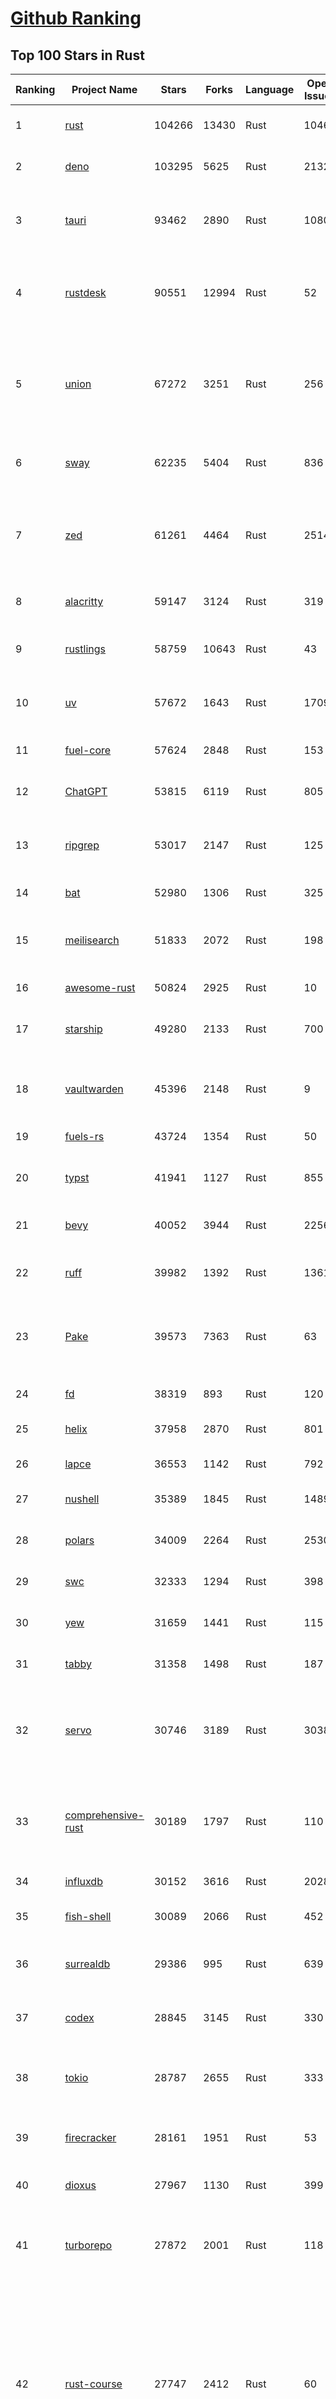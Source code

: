 [Github Ranking](../README.md)
==========

## Top 100 Stars in Rust

| Ranking | Project Name | Stars | Forks | Language | Open Issues | Description | Last Commit |
| ------- | ------------ | ----- | ----- | -------- | ----------- | ----------- | ----------- |
| 1 | [rust](https://github.com/rust-lang/rust) | 104266 | 13430 | Rust | 10460 | Empowering everyone to build reliable and efficient software. | 2025-06-13T03:21:35Z |
| 2 | [deno](https://github.com/denoland/deno) | 103295 | 5625 | Rust | 2132 | A modern runtime for JavaScript and TypeScript. | 2025-06-13T03:21:39Z |
| 3 | [tauri](https://github.com/tauri-apps/tauri) | 93462 | 2890 | Rust | 1080 | Build smaller, faster, and more secure desktop and mobile applications with a web frontend. | 2025-06-11T13:37:00Z |
| 4 | [rustdesk](https://github.com/rustdesk/rustdesk) | 90551 | 12994 | Rust | 52 | An open-source remote desktop application designed for self-hosting, as an alternative to TeamViewer. | 2025-06-12T16:43:00Z |
| 5 | [union](https://github.com/unionlabs/union) | 67272 | 3251 | Rust | 256 | The trust-minimized, zero-knowledge bridging protocol, designed for censorship resistance, extremely high security, and usage in decentralized finance. | 2025-06-13T02:05:21Z |
| 6 | [sway](https://github.com/FuelLabs/sway) | 62235 | 5404 | Rust | 836 | 🌴 Empowering everyone to build reliable and efficient smart contracts. | 2025-06-13T01:12:17Z |
| 7 | [zed](https://github.com/zed-industries/zed) | 61261 | 4464 | Rust | 2514 | Code at the speed of thought – Zed is a high-performance, multiplayer code editor from the creators of Atom and Tree-sitter. | 2025-06-13T03:58:42Z |
| 8 | [alacritty](https://github.com/alacritty/alacritty) | 59147 | 3124 | Rust | 319 | A cross-platform, OpenGL terminal emulator. | 2025-05-31T01:29:24Z |
| 9 | [rustlings](https://github.com/rust-lang/rustlings) | 58759 | 10643 | Rust | 43 | :crab: Small exercises to get you used to reading and writing Rust code! | 2025-06-03T08:32:01Z |
| 10 | [uv](https://github.com/astral-sh/uv) | 57672 | 1643 | Rust | 1709 | An extremely fast Python package and project manager, written in Rust. | 2025-06-12T23:02:49Z |
| 11 | [fuel-core](https://github.com/FuelLabs/fuel-core) | 57624 | 2848 | Rust | 153 | Rust full node implementation of the Fuel v2 protocol. | 2025-06-12T21:50:58Z |
| 12 | [ChatGPT](https://github.com/lencx/ChatGPT) | 53815 | 6119 | Rust | 805 | 🔮 ChatGPT Desktop Application (Mac, Windows and Linux) | 2024-08-29T17:58:11Z |
| 13 | [ripgrep](https://github.com/BurntSushi/ripgrep) | 53017 | 2147 | Rust | 125 | ripgrep recursively searches directories for a regex pattern while respecting your gitignore | 2025-05-30T12:30:52Z |
| 14 | [bat](https://github.com/sharkdp/bat) | 52980 | 1306 | Rust | 325 | A cat(1) clone with wings. | 2025-06-02T16:50:38Z |
| 15 | [meilisearch](https://github.com/meilisearch/meilisearch) | 51833 | 2072 | Rust | 198 | A lightning-fast search engine API bringing AI-powered hybrid search to your sites and applications. | 2025-06-12T19:09:18Z |
| 16 | [awesome-rust](https://github.com/rust-unofficial/awesome-rust) | 50824 | 2925 | Rust | 10 | A curated list of Rust code and resources. | 2025-06-11T13:43:00Z |
| 17 | [starship](https://github.com/starship/starship) | 49280 | 2133 | Rust | 700 | ☄🌌️  The minimal, blazing-fast, and infinitely customizable prompt for any shell! | 2025-06-12T22:42:27Z |
| 18 | [vaultwarden](https://github.com/dani-garcia/vaultwarden) | 45396 | 2148 | Rust | 9 | Unofficial Bitwarden compatible server written in Rust, formerly known as bitwarden_rs | 2025-06-02T19:47:12Z |
| 19 | [fuels-rs](https://github.com/FuelLabs/fuels-rs) | 43724 | 1354 | Rust | 50 | Fuel Network Rust SDK | 2025-06-12T10:36:14Z |
| 20 | [typst](https://github.com/typst/typst) | 41941 | 1127 | Rust | 855 | A new markup-based typesetting system that is powerful and easy to learn. | 2025-06-12T14:18:58Z |
| 21 | [bevy](https://github.com/bevyengine/bevy) | 40052 | 3944 | Rust | 2256 | A refreshingly simple data-driven game engine built in Rust | 2025-06-13T03:49:10Z |
| 22 | [ruff](https://github.com/astral-sh/ruff) | 39982 | 1392 | Rust | 1361 | An extremely fast Python linter and code formatter, written in Rust. | 2025-06-12T20:23:40Z |
| 23 | [Pake](https://github.com/tw93/Pake) | 39573 | 7363 | Rust | 63 | 🤱🏻 Turn any webpage into a desktop app with Rust.  🤱🏻 利用 Rust 轻松构建轻量级多端桌面应用 | 2025-03-25T12:35:16Z |
| 24 | [fd](https://github.com/sharkdp/fd) | 38319 | 893 | Rust | 120 | A simple, fast and user-friendly alternative to 'find' | 2025-06-08T21:08:34Z |
| 25 | [helix](https://github.com/helix-editor/helix) | 37958 | 2870 | Rust | 801 | A post-modern modal text editor. | 2025-06-12T14:28:09Z |
| 26 | [lapce](https://github.com/lapce/lapce) | 36553 | 1142 | Rust | 792 | Lightning-fast and Powerful Code Editor written in Rust | 2025-06-13T00:48:11Z |
| 27 | [nushell](https://github.com/nushell/nushell) | 35389 | 1845 | Rust | 1489 | A new type of shell | 2025-06-12T23:26:48Z |
| 28 | [polars](https://github.com/pola-rs/polars) | 34009 | 2264 | Rust | 2530 | Dataframes powered by a multithreaded, vectorized query engine, written in Rust | 2025-06-12T13:30:31Z |
| 29 | [swc](https://github.com/swc-project/swc) | 32333 | 1294 | Rust | 398 | Rust-based platform for the Web | 2025-06-12T22:21:11Z |
| 30 | [yew](https://github.com/yewstack/yew) | 31659 | 1441 | Rust | 115 | Rust / Wasm framework for creating reliable and efficient web applications | 2025-06-01T03:26:00Z |
| 31 | [tabby](https://github.com/TabbyML/tabby) | 31358 | 1498 | Rust | 187 | Self-hosted AI coding assistant | 2025-06-11T11:40:51Z |
| 32 | [servo](https://github.com/servo/servo) | 30746 | 3189 | Rust | 3038 | Servo aims to empower developers with a lightweight, high-performance alternative for embedding web technologies in applications. | 2025-06-12T19:53:03Z |
| 33 | [comprehensive-rust](https://github.com/google/comprehensive-rust) | 30189 | 1797 | Rust | 110 | This is the Rust course used by the Android team at Google. It provides you the material to quickly teach Rust. | 2025-06-12T10:27:24Z |
| 34 | [influxdb](https://github.com/influxdata/influxdb) | 30152 | 3616 | Rust | 2028 | Scalable datastore for metrics, events, and real-time analytics | 2025-06-13T02:11:12Z |
| 35 | [fish-shell](https://github.com/fish-shell/fish-shell) | 30089 | 2066 | Rust | 452 | The user-friendly command line shell. | 2025-06-12T09:25:32Z |
| 36 | [surrealdb](https://github.com/surrealdb/surrealdb) | 29386 | 995 | Rust | 639 | A scalable, distributed, collaborative, document-graph database, for the realtime web | 2025-06-13T01:00:41Z |
| 37 | [codex](https://github.com/openai/codex) | 28845 | 3145 | Rust | 330 | Lightweight coding agent that runs in your terminal | 2025-06-12T22:22:53Z |
| 38 | [tokio](https://github.com/tokio-rs/tokio) | 28787 | 2655 | Rust | 333 | A runtime for writing reliable asynchronous applications with Rust. Provides I/O, networking, scheduling, timers, ... | 2025-06-11T08:07:35Z |
| 39 | [firecracker](https://github.com/firecracker-microvm/firecracker) | 28161 | 1951 | Rust | 53 | Secure and fast microVMs for serverless computing. | 2025-06-12T12:04:48Z |
| 40 | [dioxus](https://github.com/DioxusLabs/dioxus) | 27967 | 1130 | Rust | 399 | Fullstack app framework for web, desktop, mobile, and more. | 2025-06-09T18:08:28Z |
| 41 | [turborepo](https://github.com/vercel/turborepo) | 27872 | 2001 | Rust | 118 | Build system optimized for JavaScript and TypeScript, written in Rust | 2025-06-11T01:46:26Z |
| 42 | [rust-course](https://github.com/sunface/rust-course) | 27747 | 2412 | Rust | 60 | “连续八年成为全世界最受喜爱的语言，无 GC 也无需手动内存管理、极高的性能和安全性、过程/OO/函数式编程、优秀的包管理、JS 未来基石" — 工作之余的第二语言来试试 Rust 吧。本书拥有全面且深入的讲解、生动贴切的示例、德芙般丝滑的内容，这可能是目前最用心的 Rust 中文学习教程 / Book  | 2025-05-27T03:47:44Z |
| 43 | [linera-protocol](https://github.com/linera-io/linera-protocol) | 27412 | 1785 | Rust | 465 | Main repository for the Linera protocol | 2025-06-11T17:36:31Z |
| 44 | [zoxide](https://github.com/ajeetdsouza/zoxide) | 27075 | 634 | Rust | 101 | A smarter cd command. Supports all major shells. | 2025-05-30T23:23:54Z |
| 45 | [iced](https://github.com/iced-rs/iced) | 26779 | 1318 | Rust | 314 | A cross-platform GUI library for Rust, inspired by Elm | 2025-06-10T00:32:41Z |
| 46 | [delta](https://github.com/dandavison/delta) | 26418 | 417 | Rust | 267 | A syntax-highlighting pager for git, diff, grep, and blame output | 2025-05-02T15:41:04Z |
| 47 | [just](https://github.com/casey/just) | 25875 | 549 | Rust | 300 | 🤖 Just a command runner | 2025-06-09T22:35:45Z |
| 48 | [yazi](https://github.com/sxyazi/yazi) | 25733 | 551 | Rust | 42 | 💥 Blazing fast terminal file manager written in Rust, based on async I/O. | 2025-06-11T07:38:35Z |
| 49 | [hyperfine](https://github.com/sharkdp/hyperfine) | 25307 | 403 | Rust | 40 | A command-line benchmarking tool | 2025-05-01T02:03:20Z |
| 50 | [Rocket](https://github.com/rwf2/Rocket) | 25196 | 1600 | Rust | 49 | A web framework for Rust. | 2025-05-04T10:05:41Z |
| 51 | [egui](https://github.com/emilk/egui) | 25113 | 1757 | Rust | 788 | egui: an easy-to-use immediate mode GUI in Rust that runs on both web and native | 2025-06-12T11:31:43Z |
| 52 | [zellij](https://github.com/zellij-org/zellij) | 24540 | 752 | Rust | 1132 | A terminal workspace with batteries included | 2025-06-11T17:56:13Z |
| 53 | [sniffnet](https://github.com/GyulyVGC/sniffnet) | 24406 | 760 | Rust | 34 | Comfortably monitor your Internet traffic 🕵️‍♂️ | 2025-06-11T03:11:58Z |
| 54 | [pingora](https://github.com/cloudflare/pingora) | 24392 | 1408 | Rust | 137 | A library for building fast, reliable and evolvable network services. | 2025-05-30T19:11:10Z |
| 55 | [atuin](https://github.com/atuinsh/atuin) | 24235 | 658 | Rust | 329 | ✨ Magical shell history | 2025-06-11T18:12:20Z |
| 56 | [qdrant](https://github.com/qdrant/qdrant) | 24118 | 1652 | Rust | 327 | Qdrant - High-performance, massive-scale Vector Database and Vector Search Engine for the next generation of AI. Also available in the cloud https://cloud.qdrant.io/ | 2025-06-12T20:35:24Z |
| 57 | [Rust](https://github.com/TheAlgorithms/Rust) | 24095 | 2398 | Rust | 2 |  All Algorithms implemented in Rust  | 2025-06-10T20:50:13Z |
| 58 | [exa](https://github.com/ogham/exa) | 23966 | 662 | Rust | 199 | A modern replacement for ‘ls’. | 2024-09-24T15:18:09Z |
| 59 | [czkawka](https://github.com/qarmin/czkawka) | 23965 | 748 | Rust | 465 | Multi functional app to find duplicates, empty folders, similar images etc. | 2025-05-10T10:51:17Z |
| 60 | [tools](https://github.com/rome/tools) | 23630 | 658 | Rust | 86 | Unified developer tools for JavaScript, TypeScript, and the web | 2023-09-04T08:42:49Z |
| 61 | [actix-web](https://github.com/actix/actix-web) | 23070 | 1744 | Rust | 185 | Actix Web is a powerful, pragmatic, and extremely fast web framework for Rust. | 2025-06-09T01:00:00Z |
| 62 | [difftastic](https://github.com/Wilfred/difftastic) | 22378 | 378 | Rust | 208 | a structural diff that understands syntax 🟥🟩 | 2025-06-13T00:01:07Z |
| 63 | [axum](https://github.com/tokio-rs/axum) | 21923 | 1188 | Rust | 49 | Ergonomic and modular web framework built with Tokio, Tower, and Hyper | 2025-06-08T09:35:54Z |
| 64 | [anki](https://github.com/ankitects/anki) | 21896 | 2362 | Rust | 204 | Anki's shared backend and web components, and the Qt frontend | 2025-06-13T03:47:16Z |
| 65 | [fnm](https://github.com/Schniz/fnm) | 21136 | 552 | Rust | 275 | 🚀 Fast and simple Node.js version manager, built in Rust | 2025-06-10T09:36:10Z |
| 66 | [tree-sitter](https://github.com/tree-sitter/tree-sitter) | 20952 | 1866 | Rust | 162 | An incremental parsing system for programming tools | 2025-06-11T16:21:15Z |
| 67 | [sonic](https://github.com/valeriansaliou/sonic) | 20783 | 599 | Rust | 64 | 🦔 Fast, lightweight & schema-less search backend. An alternative to Elasticsearch that runs on a few MBs of RAM. | 2025-01-06T21:19:17Z |
| 68 | [hyperswitch](https://github.com/juspay/hyperswitch) | 20741 | 3411 | Rust | 635 | An open source payments switch written in Rust to make payments fast, reliable and affordable | 2025-06-13T04:04:50Z |
| 69 | [coreutils](https://github.com/uutils/coreutils) | 20734 | 1496 | Rust | 359 | Cross-platform Rust rewrite of the GNU coreutils | 2025-06-12T20:47:44Z |
| 70 | [wezterm](https://github.com/wezterm/wezterm) | 20681 | 933 | Rust | 1200 | A GPU-accelerated cross-platform terminal emulator and multiplexer written by @wez and implemented in Rust | 2025-06-04T13:02:20Z |
| 71 | [chroma](https://github.com/chroma-core/chroma) | 20439 | 1643 | Rust | 290 | the AI-native open-source embedding database | 2025-06-13T04:01:20Z |
| 72 | [RustPython](https://github.com/RustPython/RustPython) | 20154 | 1317 | Rust | 319 | A Python Interpreter written in Rust | 2025-06-09T09:16:54Z |
| 73 | [xi-editor](https://github.com/xi-editor/xi-editor) | 19820 | 702 | Rust | 135 | A modern editor with a backend written in Rust. | 2024-03-19T00:11:37Z |
| 74 | [mdBook](https://github.com/rust-lang/mdBook) | 19797 | 1736 | Rust | 526 | Create book from markdown files. Like Gitbook but implemented in Rust | 2025-06-09T15:29:09Z |
| 75 | [wasmer](https://github.com/wasmerio/wasmer) | 19796 | 887 | Rust | 236 | 🚀 Fast, secure, lightweight containers based on WebAssembly | 2025-06-12T19:26:03Z |
| 76 | [gitui](https://github.com/gitui-org/gitui) | 19726 | 621 | Rust | 187 | Blazing 💥 fast terminal-ui for git written in rust 🦀 | 2025-06-09T03:20:21Z |
| 77 | [vector](https://github.com/vectordotdev/vector) | 19707 | 1766 | Rust | 1932 | A high-performance observability data pipeline. | 2025-06-12T22:11:14Z |
| 78 | [gleam](https://github.com/gleam-lang/gleam) | 19400 | 827 | Rust | 155 | ⭐️ A friendly language for building type-safe, scalable systems! | 2025-06-12T12:13:56Z |
| 79 | [slint](https://github.com/slint-ui/slint) | 19399 | 688 | Rust | 699 | Slint is an open-source declarative GUI toolkit to build native user interfaces for Rust, C++, JavaScript, or Python apps. | 2025-06-12T21:54:19Z |
| 80 | [biome](https://github.com/biomejs/biome) | 19278 | 598 | Rust | 182 | A toolchain for web projects, aimed to provide functionalities to maintain them. Biome offers formatter and linter, usable via CLI and LSP. | 2025-06-12T18:31:02Z |
| 81 | [Bend](https://github.com/HigherOrderCO/Bend) | 18789 | 462 | Rust | 93 | A massively parallel, high-level programming language | 2025-06-03T17:36:56Z |
| 82 | [neon](https://github.com/neondatabase/neon) | 18651 | 681 | Rust | 639 | Neon: Serverless Postgres. We separated storage and compute to offer autoscaling, code-like database branching, and scale to zero. | 2025-06-13T03:19:45Z |
| 83 | [relay](https://github.com/facebook/relay) | 18637 | 1854 | Rust | 591 | Relay is a JavaScript framework for building data-driven React applications. | 2025-06-13T00:58:55Z |
| 84 | [cube](https://github.com/cube-js/cube) | 18605 | 1843 | Rust | 632 | 📊 Cube’s universal semantic layer platform is the next evolution of OLAP technology for AI, BI, spreadsheets, and embedded analytics | 2025-06-13T01:27:46Z |
| 85 | [leptos](https://github.com/leptos-rs/leptos) | 18576 | 769 | Rust | 90 | Build fast web applications with Rust. | 2025-06-12T21:13:19Z |
| 86 | [spotify-tui](https://github.com/Rigellute/spotify-tui) | 18235 | 543 | Rust | 272 | Spotify for the terminal written in Rust 🚀 | 2024-04-04T15:03:12Z |
| 87 | [candle](https://github.com/huggingface/candle) | 17389 | 1120 | Rust | 424 | Minimalist ML framework for Rust | 2025-06-07T14:02:58Z |
| 88 | [universal-android-debloater](https://github.com/0x192/universal-android-debloater) | 17094 | 887 | Rust | 458 | Cross-platform GUI written in Rust using ADB to debloat non-rooted android devices. Improve your privacy, the security and battery life of your device. | 2024-08-02T16:16:12Z |
| 89 | [SpacetimeDB](https://github.com/clockworklabs/SpacetimeDB) | 16769 | 570 | Rust | 377 | Multiplayer at the speed of light | 2025-06-13T00:23:02Z |
| 90 | [ruffle](https://github.com/ruffle-rs/ruffle) | 16757 | 889 | Rust | 5708 | A Flash Player emulator written in Rust | 2025-06-13T00:05:04Z |
| 91 | [diem](https://github.com/diem/diem) | 16698 | 2581 | Rust | 357 | Diem’s mission is to build a trusted and innovative financial network that empowers people and businesses around the world. | 2025-05-13T05:57:59Z |
| 92 | [RustScan](https://github.com/bee-san/RustScan) | 16653 | 1126 | Rust | 27 | 🤖 The Modern Port Scanner 🤖 | 2025-06-10T09:31:23Z |
| 93 | [wasmtime](https://github.com/bytecodealliance/wasmtime) | 16502 | 1435 | Rust | 723 | A lightweight WebAssembly runtime that is fast, secure, and standards-compliant | 2025-06-13T00:34:38Z |
| 94 | [pyxel](https://github.com/kitao/pyxel) | 16391 | 886 | Rust | 11 | A retro game engine for Python | 2025-06-12T23:04:58Z |
| 95 | [book](https://github.com/rust-lang/book) | 16232 | 3661 | Rust | 171 | The Rust Programming Language | 2025-06-03T21:08:13Z |
| 96 | [mise](https://github.com/jdx/mise) | 16019 | 530 | Rust | 25 | dev tools, env vars, task runner | 2025-06-13T00:12:47Z |
| 97 | [jj](https://github.com/jj-vcs/jj) | 15997 | 539 | Rust | 485 | A Git-compatible VCS that is both simple and powerful | 2025-06-13T00:36:25Z |
| 98 | [tikv](https://github.com/tikv/tikv) | 15893 | 2190 | Rust | 1229 | Distributed transactional key-value database, originally created to complement TiDB | 2025-06-13T03:39:58Z |
| 99 | [navi](https://github.com/denisidoro/navi) | 15852 | 530 | Rust | 90 | An interactive cheatsheet tool for the command-line | 2025-06-10T09:11:21Z |
| 100 | [eza](https://github.com/eza-community/eza) | 15797 | 297 | Rust | 200 | A modern alternative to ls | 2025-06-12T22:11:00Z |


